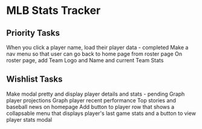 # MLB Stats Tracker

## Priority Tasks

When you click a player name, load their player data - completed
Make a nav menu so that user can go back to home page from roster page
On roster page, add Team Logo and Name and current Team Stats

## Wishlist Tasks

Make modal pretty and display player details and stats - pending
Graph player projections
Graph player recent performance
Top stories and baseball news on homepage
Add button to player row that shows a collapsable menu that displays player's last game stats and a button to view player stats modal
